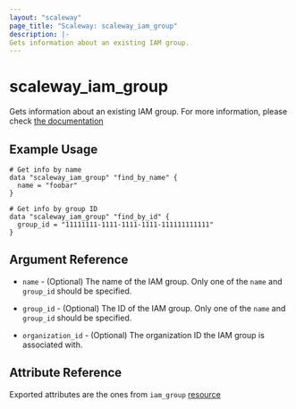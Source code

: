 ```yaml
---
layout: "scaleway"
page_title: "Scaleway: scaleway_iam_group"
description: |-
Gets information about an existing IAM group.
---
```


# scaleway_iam_group

Gets information about an existing IAM group. For more information, please
check [the documentation](https://developers.scaleway.com/en/products/iam/api/v1alpha1/#applications-83ce5e)

## Example Usage

```hcl
# Get info by name
data "scaleway_iam_group" "find_by_name" {
  name = "foobar"
}

# Get info by group ID
data "scaleway_iam_group" "find_by_id" {
  group_id = "11111111-1111-1111-1111-111111111111"
}
```

## Argument Reference

- `name` - (Optional) The name of the IAM group.
  Only one of the `name` and `group_id` should be specified.

- `group_id` - (Optional) The ID of the IAM group.
  Only one of the `name` and `group_id` should be specified.

- `organization_id` - (Optional) The organization ID the IAM group is associated with.

## Attribute Reference

Exported attributes are the ones from `iam_group` [resource](../resources/iam_group.md)
